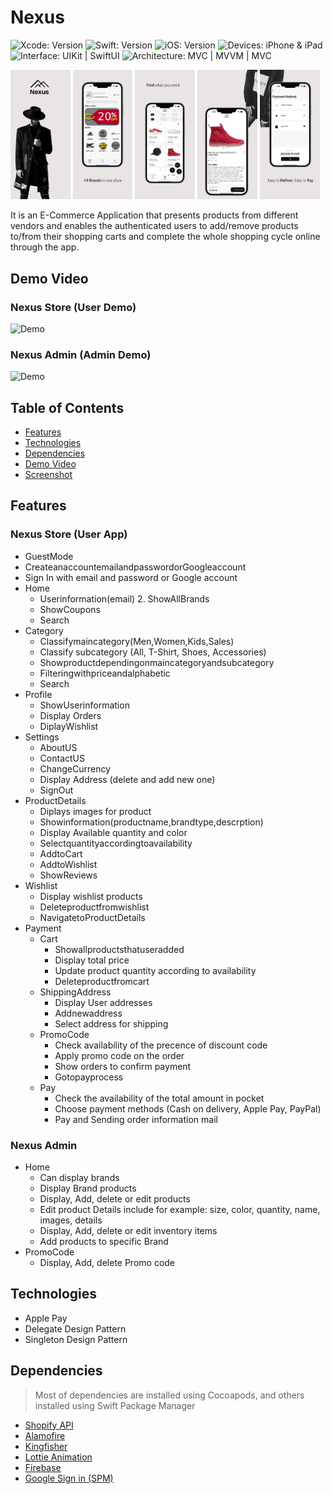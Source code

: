 # Nexus
<!-- Project Settings -->
![Xcode: Version](https://img.shields.io/badge/Xcode-14.3-lightgray?logo=Xcode)
![Swift: Version](https://img.shields.io/badge/Swift-5.8-lightgray?logo=Swift)
![iOS: Version](https://img.shields.io/badge/iOS-16.2+-lightgray) 
![Devices: iPhone & iPad](https://img.shields.io/badge/Devices-iPhone%20&%20iPad-lightgray)
![Interface: UIKit | SwiftUI](https://img.shields.io/badge/Interface-UIKit-lightgray)
![Architecture: MVC | MVVM | MVC](https://img.shields.io/badge/Architecture-MVVM-lightgray)



<!-- Main Screenshot -->
<p>
    <img src="Mockups/Hotpot 0.png" width="19%" />
    <img src="Mockups/Hotpot 1.png" width="19%" />
    <img src="Mockups/Hotpot 2.png" width="19%" />
    <img src="Mockups/Hotpot 3.png" width="19%" />
    <img src="Mockups/Hotpot 4.png" width="19%" />
</p>

<!-- Project bref -->
It is an E-Commerce Application that presents products from different vendors and enables the authenticated users to add/remove products to/from their shopping carts and complete the whole shopping cycle online through the app.

<!-- ____________________________________________________________________________ -->
## Demo Video
### Nexus Store (User Demo)

<img src="https://github.com/Ayman-Naim/Nexus-Store/blob/dev/Mockups/NexusStoreDemo.gif" alt="Demo" width="50%" height="50%">


### Nexus Admin (Admin Demo)


<img src="https://github.com/Ayman-Naim/Nexus-Store/blob/dev/Mockups/NexusAdminDemo.gif" alt="Demo" width="40%" height="40%">

<!-- ____________________________________________________________________________ -->
## Table of Contents
 - [Features](#features)
 - [Technologies](#technologies)
 - [Dependencies](#dependencies)
 - [Demo Video](#demo-video)
 - [Screenshot](#screenshot)



<!-- ____________________________________________________________________________ -->
## Features 
### Nexus Store (User App)
- GuestMode
- CreateanaccountemailandpasswordorGoogleaccount
- Sign In with email and password or Google account
- Home
  - Userinformation(email) 2. ShowAllBrands
  - ShowCoupons
  - Search
- Category
  - Classifymaincategory(Men,Women,Kids,Sales)
  - Classify subcategory (All, T-Shirt, Shoes, Accessories)
  - Showproductdependingonmaincategoryandsubcategory
  - Filteringwithpriceandalphabetic
  - Search
- Profile
  - ShowUserinformation
  - Display Orders
  - DiplayWishlist
- Settings
  - AboutUS
  - ContactUS
  - ChangeCurrency
  - Display Address (delete and add new one)
  - SignOut
- ProductDetails
  - Diplays images for product
  - Showinformation(productname,brandtype,descrption)
  - Display Available quantity and color
  - Selectquantityaccordingtoavailability
  - AddtoCart
  - AddtoWishlist
  - ShowReviews
- Wishlist
  - Display wishlist products
  - Deleteproductfromwishlist
  - NavigatetoProductDetails
- Payment
  - Cart
    - Showallproductsthatuseradded
    - Display total price
    - Update product quantity according to availability
    - Deleteproductfromcart
  - ShippingAddress
    - Display User addresses
    - Addnewaddress
    - Select address for shipping
  - PromoCode
    - Check availability of the precence of discount code
    - Apply promo code on the order
    - Show orders to confirm payment
    - Gotopayprocess
  - Pay
    - Check the availability of the total amount in pocket
    - Choose payment methods (Cash on delivery, Apple Pay, PayPal)
    - Pay and Sending order information mail
      
### Nexus Admin 
- Home
  - Can display brands
  - Display Brand products
  - Display, Add, delete or edit products
  - Edit product Details include for example: size, color, quantity, name, images, details
  - Display, Add, delete or edit inventory items
  - Add products to specific Brand
- PromoCode
  - Display, Add, delete Promo code




<!-- ____________________________________________________________________________ -->
## Technologies

- Apple Pay
- Delegate Design Pattern
- Singleton Design Pattern



<!-- ____________________________________________________________________________ -->
## Dependencies
> Most of dependencies are installed using Cocoapods, and others installed using Swift Package Manager
- [Shopify API](https://shopify.dev/docs/api)
- [Alamofire](https://cocoapods.org/pods/Alamofire)
- [Kingfisher](https://cocoapods.org/pods/Kingfisher)
- [Lottie Animation](https://cocoapods.org/pods/lottie-ios)
- [Firebase](https://firebase.com/)
- [Google Sign in (SPM)](https://github.com/google/GoogleSignIn-iOS)




